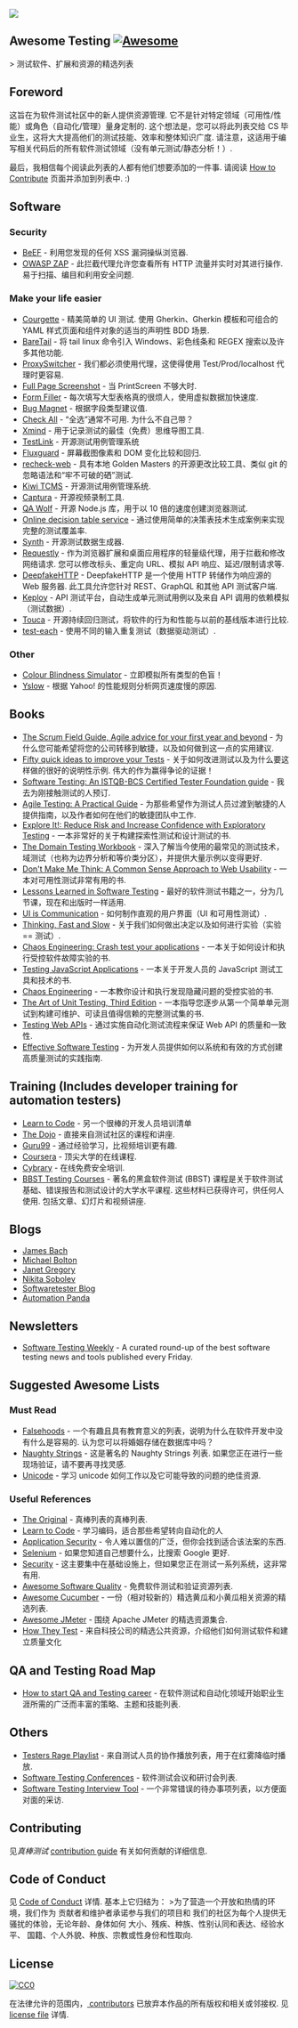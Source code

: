 <div class="github-widget" data-repo="TheJambo/awesome-testing"></div>

![](https://github.com/TheJambo/awesome-testing/blob/master/AwesomeTesting.jpg?raw=true)
## Awesome Testing [![Awesome](https://cdn.rawgit.com/sindresorhus/awesome/d7305f38d29fed78fa85652e3a63e154dd8e8829/media/badge.svg)](https://github.com/sindresorhus/awesome)
&gt; 测试软件、扩展和资源的精选列表

## Foreword
这旨在为软件测试社区中的新人提供资源管理. 它不是针对特定领域（可用性/性能）或角色（自动化/管理）量身定制的. 这个想法是，您可以将此列表交给 CS 毕业生，这将大大提高他们的测试技能、效率和整体知识广度. 请注意，这适用于编写相关代码后的所有软件测试领域（没有单元测试/静态分析！）.

最后，我相信每个阅读此列表的人都有他们想要添加的一件事. 请阅读 [How to Contribute](https://github.com/TheJambo/awesome-testing/blob/master/CONTRIBUTING.md) 页面并添加到列表中.  :)




## Software

### Security
- [BeEF](http://beefproject.com/) - 利用您发现的任何 XSS 漏洞操纵浏览器.
- [OWASP ZAP](https://github.com/zaproxy/zaproxy)  - 此拦截代理允许您查看所有 HTTP 流量并实时对其进行操作. 易于扫描、编目和利用安全问题.

### Make your life easier
- [Courgette](https://courgette-testing.com)  - 精美简单的 UI 测试. 使用 Gherkin、Gherkin 模板和可组合的 YAML 样式页面和组件对象的适当的声明性 BDD 场景.
- [BareTail](https://www.baremetalsoft.com/baretail/) - 将 tail linux 命令引入 Windows、彩色线条和 REGEX 搜索以及许多其他功能.
- [ProxySwitcher](https://chrome.google.com/webstore/detail/proxy-switcher-manager/onnfghpihccifgojkpnnncpagjcdbjod) - 我们都必须使用代理，这使得使用 Test/Prod/localhost 代理时更容易.
- [Full Page Screenshot](https://chrome.google.com/webstore/detail/full-page-screen-capture/fdpohaocaechififmbbbbbknoalclacl) - 当 PrintScreen 不够大时.
- [Form Filler](https://chrome.google.com/webstore/detail/form-filler/bnjjngeaknajbdcgpfkgnonkmififhfo) - 每次填写大型表格真的很烦人，使用虚拟数据加快速度.
- [Bug Magnet](https://chrome.google.com/webstore/detail/bug-magnet/efhedldbjahpgjcneebmbolkalbhckfi) - 根据字段类型建议值.
- [Check All](https://chrispederick.com/work/web-developer/)  - “全选”通常不可用. 为什么不自己带？
- [Xmind](http://www.xmind.net/) - 用于记录测试的最佳（免费）思维导图工具.
- [TestLink](https://github.com/TestLinkOpenSourceTRMS/testlink-code) - 开源测试用例管理系统
- [Fluxguard](https://fluxguard.com) - 屏幕截图像​​素和 DOM 变化比较和回归.
- [recheck-web](https://github.com/retest/recheck-web) - 具有本地 Golden Masters 的开源更改比较工具、类似 git 的忽略语法和“牢不可破的硒”测试.
- [Kiwi TCMS](https://github.com/kiwitcms/Kiwi) - 开源测试用例管理系统.
- [Captura](https://github.com/MathewSachin/Captura) - 开源视频录制工具.
- [QA Wolf](https://github.com/qawolf/qawolf) - 开源 Node.js 库，用于以 10 倍的速度创建浏览器测试.
- [Online decision table service](http://decision-table.com/) - 通过使用简单的决策表技术生成案例来实现完整的测试覆盖率.
- [Synth](https://github.com/getsynth/synth) - 开源测试数据生成器.
- [Requestly](https://requestly.io/)  - 作为浏览器扩展和桌面应用程序的轻量级代理，用于拦截和修改网络请求. 您可以修改标头、重定向 URL、模拟 API 响应、延迟/限制请求等.
- [DeepfakeHTTP](https://github.com/xnbox/DeepfakeHTTP)  - DeepfakeHTTP 是一个使用 HTTP 转储作为响应源的 Web 服务器. 此工具允许您针对 REST、GraphQL 和其他 API 测试客户端.
- [Keploy](https://github.com/keploy/keploy) - API 测试平台，自动生成单元测试用例以及来自 API 调用的依赖模拟（测试数据）.
- [Touca](https://github.com/trytouca/trytouca) - 开源持续回归测试，将软件的行为和性能与以前的基线版本进行比较.
- [test-each](https://github.com/ehmicky/test-each) - 使用不同的输入重复测试（数据驱动测试）.

### Other
- [Colour Blindness Simulator](https://altreus.github.io/colourblind/) - 立即模拟所有类型的色盲！
- [Yslow](http://yslow.org/) - 根据 Yahoo! 的性能规则分析网页速度慢的原因.

## Books
- [The Scrum Field Guide, Agile advice for your first year and beyond](https://amzn.to/2OERKEm) - 为什么您可能希望将您的公司转移到敏捷，以及如何做到这一点的实用建议.
- [Fifty quick ideas to improve your Tests](https://amzn.to/2AzMUF7)  - 关于如何改进测试以及为什么要这样做的很好的说明性示例. 伟大的作为赢得争论的证据！
- [Software Testing: An ISTQB-BCS Certified Tester Foundation guide](https://amzn.to/2LY8ibJ) - 我去为刚接触测试的人预订.
- [Agile Testing: A Practical Guide](https://amzn.to/2n1K2aG) - 为那些希望作为测试人员过渡到敏捷的人提供指南，以及作者如何在他们的敏捷团队中工作.
- [Explore It!: Reduce Risk and Increase Confidence with Exploratory Testing](https://amzn.to/2n8axLn) - 一本非常好的关于构建探索性测试和设计测试的书.
- [The Domain Testing Workbook](https://amzn.to/2Az4l90) - 深入了解当今使用的最常见的测试技术，域测试（也称为边界分析和等价类分区），并提供大量示例以变得更好.
- [Don't Make Me Think: A Common Sense Approach to Web Usability](https://amzn.to/2naYmhf) - 一本对可用性测试非常有用的书.
- [Lessons Learned in Software Testing](https://amzn.to/2LTjM01) - 最好的软件测试书籍之一，分为几节课，现在和出版时一样适用.
- [UI is Communication](https://amzn.to/2vbiALY) - 如何制作直观的用户界面（UI 和可用性测试）.
- [Thinking, Fast and Slow](https://amzn.to/2vcjasX) - 关于我们如何做出决定以及如何进行实验（实验 == 测试）.
- [Chaos Engineering: Crash test your applications](https://www.manning.com/books/chaos-engineering) - 一本关于如何设计和执行受控软件故障实验的书.
- [Testing JavaScript Applications](https://www.manning.com/books/testing-javascript-applications) - 一本关于开发人员的 JavaScript 测试工具和技术的书.
- [Chaos Engineering](https://www.manning.com/books/chaos-engineering) - 一本教你设计和执行发现隐藏问题的受控实验的书.
- [The Art of Unit Testing, Third Edition](https://www.manning.com/books/the-art-of-unit-testing-third-edition) - 一本指导您逐步从第一个简单单元测试到构建可维护、可读且值得信赖的完整测试集的书.
- [Testing Web APIs](https://www.manning.com/books/testing-web-apis) - 通过实施自动化测试流程来保证 Web API 的质量和一致性.
- [Effective Software Testing](https://www.manning.com/books/effective-software-testing) - 为开发人员提供如何以系统和有效的方式创建高质量测试的实践指南.

## Training (Includes developer training for automation testers)
- [Learn to Code](https://github.com/karlhorky/learn-to-program) - 另一个很棒的开发人员培训清单
- [The Dojo](https://dojo.ministryoftesting.com/) - 直接来自测试社区的课程和讲座.
- [Guru99](http://www.guru99.com/) - 通过经验学习，比视频培训更有趣.
- [Coursera](https://www.coursera.org/) - 顶尖大学的在线课程.
- [Cybrary](https://www.cybrary.it/) - 在线免费安全培训.
- [BBST Testing Courses](http://testingeducation.org/BBST/)  - 著名的黑盒软件测试 (BBST) 课程是关于软件测试基础、错误报告和测试设计的大学水平课程. 这些材料已获得许可，供任何人使用. 包括文章、幻灯片和视频讲座.

## Blogs
- [James Bach](http://www.satisfice.com/blog/)
- [Michael Bolton](http://www.developsense.com/blog/)
- [Janet Gregory](http://janetgregory.ca/blog/)
- [Nikita Sobolev](https://sobolevn.me/)
- [Softwaretester Blog](https://www.softwaretester.blog/)
- [Automation Panda](https://automationpanda.com/)

## Newsletters
- [Software Testing Weekly](https://softwaretestingweekly.com/) - A curated round-up of the best software testing news and tools published every Friday.

## Suggested Awesome Lists

### Must Read
- [Falsehoods](https://github.com/kdeldycke/awesome-falsehood)  - 一个有趣且具有教育意义的列表，说明为什么在软件开发中没有什么是容易的. 认为您可以将婚姻存储在数据库中吗？
- [Naughty Strings](https://github.com/minimaxir/big-list-of-naughty-strings)  - 这是著名的 Naughty Strings 列表. 如果您正在进行一些现场验证，请不要再寻找灵感.
- [Unicode](https://github.com/jagracey/Awesome-Unicode) - 学习 unicode 如何工作以及它可能导致的问题的绝佳资源.

### Useful References
- [The Original](https://github.com/sindresorhus/awesome) - 真棒列表的真棒列表.
- [Learn to Code](https://github.com/karlhorky/learn-to-program) - 学习编码，适合那些希望转向自动化的人
- [Application Security](https://github.com/paragonie/awesome-appsec) - 令人难以置信的广泛，但你会找到适合该法案的东西.
- [Selenium](https://github.com/christian-bromann/awesome-selenium) - 如果您知道自己想要什么，比搜索 Google 更好.
- [Security](https://github.com/sbilly/awesome-security) - 这主要集中在基础设施上，但如果您正在测试一系列系统，这非常有用.
- [Awesome Software Quality](https://github.com/ligurio/awesome-software-quality) - 免费软件测试和验证资源列表.
- [Awesome Cucumber](https://github.com/virajkulkarni14/awesome-cucumber) - 一份（相对较新的）精选黄瓜和小黄瓜相关资源的精选列表.
- [Awesome JMeter](https://github.com/aliesbelik/awesome-jmeter) - 围绕 Apache JMeter 的精选资源集合.
- [How They Test](https://github.com/abhivaikar/howtheytest) - 来自科技公司的精选公共资源，介绍他们如何测试软件和建立质量文化

## QA and Testing Road Map
- [How to start QA and Testing career](https://github.com/fityanos/Quality-Assurance-Road-Map) - 在软件测试和自动化领域开始职业生涯所需的广泛而丰富的策略、主题和技能列表.

## Others
- [Testers Rage Playlist](https://play.spotify.com/user/sanchezni/playlist/5yzT0HrymwEeO8ckqgkPiW) - 来自测试人员的协作播放列表，用于在红雾降临时播放.
- [Software Testing Conferences](http://testingconferences.org/) - 软件测试会议和研讨会列表.
- [Software Testing Interview Tool](https://github.com/TheJambo/ToDoInterviewTest) - 一个非常错误的待办事项列表，以方便面对面的采访.

## Contributing
见*真棒测试* [contribution guide](https://github.com/TheJambo/awesome-testing/blob/master/CONTRIBUTING.md) 有关如何贡献的详细信息.

## Code of Conduct
见 [Code of Conduct](https://github.com/TheJambo/awesome-testing/blob/master/CODE-OF-CONDUCT.md) 详情. 基本上它归结为：
&gt;为了营造一个开放和热情的环境，我们作为
贡献者和维护者承诺参与我们的项目和
我们的社区为每个人提供无骚扰的体验，无论年龄、身体如何
大小、残疾、种族、性别认同和表达、经验水平、
国籍、个人外貌、种族、宗教或性身份和性取向.


## License
[![CC0](http://mirrors.creativecommons.org/presskit/buttons/88x31/svg/cc-zero.svg)](https://creativecommons.org/publicdomain/zero/1.0/)

在法律允许的范围内，[
contributors](https://github.com/TheJambo/awesome-testing/graphs/contributors)
已放弃本作品的所有版权和相关或邻接权. 见
[license file](https://github.com/TheJambo/awesome-testing/blob/master/LICENSE) 详情.
